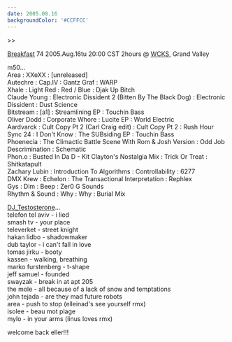 ```yaml
---
date: 2005.08.16
backgroundColor: '#CCFFCC'
---
```


\>>


[Breakfast](http://breakfast.wcks.org/) 74 2005.Aug.16tu 20:00 CST 2hours @ [WCKS](http://www.wcks.org/), Grand Valley  

m50...  
Area : XXeXX : \[unreleased\]  
Autechre : Cap.IV : Gantz Graf : WARP  
Xhale : Light Red : Red / Blue : Djak Up Bitch  
Claude Young : Electronic Dissident 2 (Bitten By The Black Dog) : Electronic Dissident : Dust Science  
Bitstream : \[a1\] : Streamlining EP : Touchin Bass  
Oliver Dodd : Corporate Whore : Lucite EP : World Electric  
Aardvarck : Cult Copy Pt 2 (Carl Craig edit) : Cult Copy Pt 2 : Rush Hour  
Sync 24 : I Don't Know : The SUBsiding EP : Touchin Bass  
Phoenecia : The Climactic Battle Scene With Rom & Josh Version : Odd Job Descrimination : Schematic  
Phon.o : Busted In Da D - Kit Clayton's Nostalgia Mix : Trick Or Treat : Shitkatapult  
Zachary Lubin : Introduction To Algorithms : Controllability : 6277  
DMX Krew : Echelon : The Transactional Interpretation : Rephlex  
Gys : Dim : Beep : Zer0 G Sounds  
Rhythm & Sound : Why : Why : Burial Mix  

[DJ\_Testosterone](http://www.elleinad.ca/)...  
telefon tel aviv - i lied  
smash tv - your place  
televerket - street knight  
hakan lidbo - shadowmaker  
dub taylor - i can't fall in love  
tomas jirku - booty  
kassen - walking, breathing  
marko furstenberg - t-shape  
jeff samuel - founded  
swayzak - break in at apt 205  
the mole - all because of a lack of snow and temptations  
john tejada - are they mad future robots  
area - push to stop (elleinad's see yourself rmx)  
isolee - beau mot plage  
mylo - in your arms (linus loves rmx)  

welcome back eller!!!